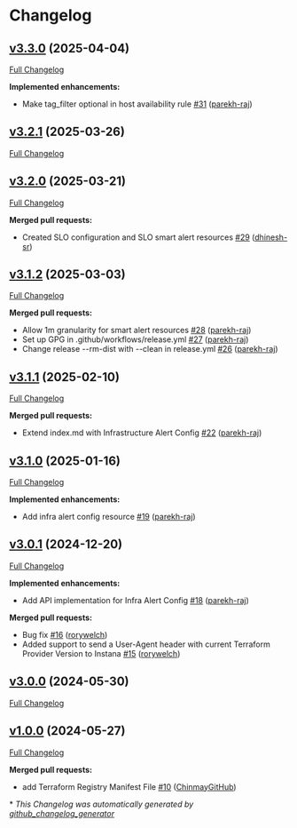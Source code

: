 # Changelog

## [v3.3.0](https://github.com/instana/terraform-provider-instana/tree/v3.3.0) (2025-04-04)

[Full Changelog](https://github.com/instana/terraform-provider-instana/compare/v3.2.1...v3.3.0)

**Implemented enhancements:**

- Make tag\_filter optional in host availability rule [\#31](https://github.com/instana/terraform-provider-instana/pull/31) ([parekh-raj](https://github.com/parekh-raj))

## [v3.2.1](https://github.com/instana/terraform-provider-instana/tree/v3.2.1) (2025-03-26)

[Full Changelog](https://github.com/instana/terraform-provider-instana/compare/v3.2.0...v3.2.1)

## [v3.2.0](https://github.com/instana/terraform-provider-instana/tree/v3.2.0) (2025-03-21)

[Full Changelog](https://github.com/instana/terraform-provider-instana/compare/v3.1.2...v3.2.0)

**Merged pull requests:**

- Created SLO configuration and SLO smart alert resources [\#29](https://github.com/instana/terraform-provider-instana/pull/29) ([dhinesh-sr](https://github.com/dhinesh-sr))

## [v3.1.2](https://github.com/instana/terraform-provider-instana/tree/v3.1.2) (2025-03-03)

[Full Changelog](https://github.com/instana/terraform-provider-instana/compare/v3.1.1...v3.1.2)

**Merged pull requests:**

- Allow 1m granularity for smart alert resources [\#28](https://github.com/instana/terraform-provider-instana/pull/28) ([parekh-raj](https://github.com/parekh-raj))
- Set up GPG in .github/workflows/release.yml [\#27](https://github.com/instana/terraform-provider-instana/pull/27) ([parekh-raj](https://github.com/parekh-raj))
- Change release --rm-dist with --clean in release.yml [\#26](https://github.com/instana/terraform-provider-instana/pull/26) ([parekh-raj](https://github.com/parekh-raj))

## [v3.1.1](https://github.com/instana/terraform-provider-instana/tree/v3.1.1) (2025-02-10)

[Full Changelog](https://github.com/instana/terraform-provider-instana/compare/v3.1.0...v3.1.1)

**Merged pull requests:**

- Extend index.md with Infrastructure Alert Config [\#22](https://github.com/instana/terraform-provider-instana/pull/22) ([parekh-raj](https://github.com/parekh-raj))

## [v3.1.0](https://github.com/instana/terraform-provider-instana/tree/v3.1.0) (2025-01-16)

[Full Changelog](https://github.com/instana/terraform-provider-instana/compare/v3.0.1...v3.1.0)

**Implemented enhancements:**

- Add infra alert config resource [\#19](https://github.com/instana/terraform-provider-instana/pull/19) ([parekh-raj](https://github.com/parekh-raj))

## [v3.0.1](https://github.com/instana/terraform-provider-instana/tree/v3.0.1) (2024-12-20)

[Full Changelog](https://github.com/instana/terraform-provider-instana/compare/v3.0.0...v3.0.1)

**Implemented enhancements:**

- Add API implementation for Infra Alert Config [\#18](https://github.com/instana/terraform-provider-instana/pull/18) ([parekh-raj](https://github.com/parekh-raj))

**Merged pull requests:**

- Bug fix [\#16](https://github.com/instana/terraform-provider-instana/pull/16) ([rorywelch](https://github.com/rorywelch))
- Added support to send a User-Agent header with current Terraform Provider Version to Instana  [\#15](https://github.com/instana/terraform-provider-instana/pull/15) ([rorywelch](https://github.com/rorywelch))

## [v3.0.0](https://github.com/instana/terraform-provider-instana/tree/v3.0.0) (2024-05-30)

[Full Changelog](https://github.com/instana/terraform-provider-instana/compare/v1.0.0...v3.0.0)

## [v1.0.0](https://github.com/instana/terraform-provider-instana/tree/v1.0.0) (2024-05-27)

[Full Changelog](https://github.com/instana/terraform-provider-instana/compare/627e6874cfda8cf8e5d5793f016aaf60b5285e6f...v1.0.0)

**Merged pull requests:**

- add Terraform Registry Manifest File [\#10](https://github.com/instana/terraform-provider-instana/pull/10) ([ChinmayGitHub](https://github.com/ChinmayGitHub))



\* *This Changelog was automatically generated by [github_changelog_generator](https://github.com/github-changelog-generator/github-changelog-generator)*
